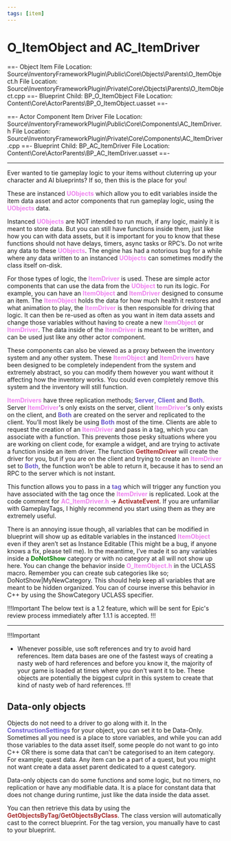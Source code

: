 ```yaml
---
tags: [item]
---
```


# O_ItemObject and AC_ItemDriver
==- Object Item
File Location: Source\InventoryFrameworkPlugin\Public\Core\Objects\Parents\O_ItemObject.h
File Location: Source\InventoryFrameworkPlugin\Private\Core\Objects\Parents\O_ItemObject.cpp
==- Blueprint Child: BP_O_ItemObject
File Location: Content\Core\ActorParents\BP_O_ItemObject.uasset
==-

==- Actor Component Item Driver
File Location: Source\InventoryFrameworkPlugin\Public\Core\Components\AC_ItemDriver.h
File Location: Source\InventoryFrameworkPlugin\Private\Core\Components\AC_ItemDriver.cpp
==- Blueprint Child: BP_AC_ItemDriver
File Location: Content\Core\ActorParents\BP_AC_ItemDriver.uasset
==-

---
Ever wanted to tie gameplay logic to your items without cluterring up your character and AI blueprints? If so, then this is the place for you!

These are instanced <span style="color:violet">**UObjects**</span> which allow you to edit variables inside the item data asset and actor components that run gameplay logic, using the <span style="color:violet">**UObjects**</span> data.

Instanced <span style="color:violet">**UObjects**</span> are NOT intended to run much, if any logic, mainly it is meant to store data. But you can still have functions inside them, just like how you can with data assets, but it is important for you to know that these functions should not have delays, timers, async tasks or RPC’s. Do not write any data to these <span style="color:violet">**UObjects**</span>. The engine has had a notorious bug for a while where any data written to an instanced <span style="color:violet">**UObjects**</span> can sometimes modify the class itself on-disk.

For those types of logic, the <span style="color:violet">**ItemDriver**</span> is used. These are simple actor components that can use the data from the <span style="color:violet">**UObject**</span> to run its logic. For example, you can have an <span style="color:violet">**ItemObject**</span> and <span style="color:violet">**ItemDriver**</span> designed to consume an item. The <span style="color:violet">**ItemObject**</span> holds the data for how much health it restores and what animation to play, the <span style="color:violet">**ItemDriver**</span> is then responsible for driving that logic. It can then be re-used as often as you want in item data assets and change those variables without having to create a new <span style="color:violet">**ItemObject**</span> or <span style="color:violet">**ItemDriver**</span>. The data inside of the <span style="color:violet">**ItemDriver**</span> is meant to be written, and can be used just like any other actor component.

These components can also be viewed as a proxy between the inventory system and any other system. These <span style="color:violet">**ItemObject**</span> and <span style="color:violet">**ItemDrivers**</span> have been designed to be completely independent from the system and extremely abstract, so you can modify them however you want without it affecting how the inventory works. You could even completely remove this system and the inventory will still function.

<span style="color:violet">**ItemDrivers**</span> have three replication methods; <span style="color:slateblue">**Server**</span>, <span style="color:slateblue">**Client**</span> and <span style="color:slateblue">**Both**</span>. Server <span style="color:violet">**ItemDriver**</span>'s only exists on the server, client <span style="color:violet">**ItemDriver**</span>'s only exists on the client, and <span style="color:slateblue">**Both**</span> are created on the server and replicated to the client. You’ll most likely be using <span style="color:slateblue">**Both**</span> most of the time. 
Clients are able to request the creation of an <span style="color:violet">**ItemDriver**</span> and pass in a tag, which you can associate with a function. This prevents those pesky situations where you are working on client code, for example a widget, and are trying to activate a function inside an item driver. 
The function <span style="color:brown">**GetItemDriver**</span> will create the driver for you, but if you are on the client and trying to create an <span style="color:violet">**ItemDriver**</span> set to <span style="color:slateblue">**Both**</span>, the function won’t be able to return it, because it has to send an RPC to the server which is not instant. 

This function allows you to pass in a <span style="color:slateblue">**tag**</span> which will trigger any function you have associated with the tag once the <span style="color:violet">**ItemDriver**</span> is replicated. Look at the code comment for <span style="color:violet">**AC_ItemDriver.h**</span> -> <span style="color:brown">**ActivateEvent**</span>.
If you are unfamiliar with GameplayTags, I highly recommend you start using them as they are extremely useful.

There is an annoying issue though, all variables that can be modified in blueprint will show up as editable variables in the instanced <span style="color:violet">**ItemObject**</span> even if they aren’t set as Instance Editable (This might be a bug, if anyone knows a fix, please tell me). In the meantime, I’ve made it so any variables inside a <span style="color:green">**DoNotShow**</span> category or with no category at all will not show up here. You can change the behavior inside <span style="color:violet">**O_ItemObject.h**</span> in the UCLASS macro. Remember you can create sub categories like so; DoNotShow|MyNewCategory. This should help keep all variables that are meant to be hidden organized.
You can of course inverse this behavior in C++ by using the ShowCategory UCLASS specifier. 

!!!Important
The below text is a 1.2 feature, which will be sent for Epic's review process immediately after 1.1.1 is accepted.
!!!



---
!!!Important
- Whenever possible, use soft references and try to avoid hard references. Item data bases are one of the fastest ways of creating a nasty web of hard references and before you know it, the majority of your game is loaded at times where you don't want it to be. These objects are potentially the biggest culprit in this system to create that kind of nasty web of hard references.
!!!

## Data-only objects
Objects do not need to a driver to go along with it. In the <span style="color:slateblue">**ConstructionSettings**</span> for your object, you can set it to be Data-Only. Sometimes all you need is a place to store variables, and while you can add those variables to the data asset itself, some people do not want to go into C++ OR there is some data that can't be categorised to an item category. For example; quest data. Any item can be a part of a quest, but you might not want create a data asset parent dedicated to a quest category.

Data-only objects can do some functions and some logic, but no timers, no replication or have any modifiable data. It is a place for constant data that does not change during runtime, just like the data inside the data asset.

You can then retrieve this data by using the <span style="color:brown">**GetObjectsByTag**</span>/<span style="color:brown">**GetObjectsByClass**</span>. The class version will automatically cast to the correct blueprint. For the tag version, you manually have to cast to your blueprint.
